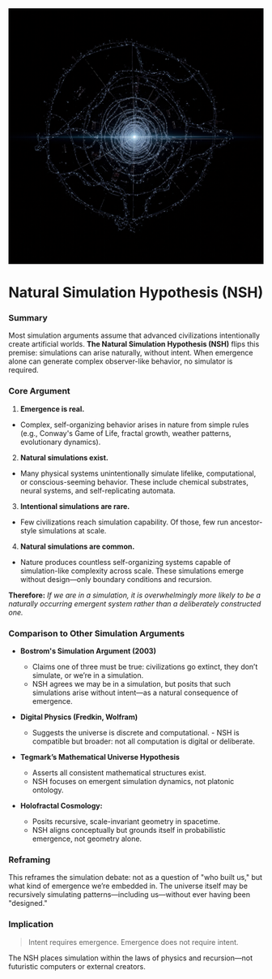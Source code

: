 <img src="naturalsim.png" alt="The Natural Simulation Hypothesis" width="1024px" align="center" />

# Natural Simulation Hypothesis (NSH)

### Summary
Most simulation arguments assume that advanced civilizations intentionally create artificial worlds. **The Natural Simulation Hypothesis (NSH)** flips this premise: simulations can arise naturally, without intent. When emergence alone can generate complex observer-like behavior, no simulator is required.

### Core Argument

1.  **Emergence is real.** 
- Complex, self-organizing behavior arises in nature from simple rules (e.g., Conway's Game of Life, fractal growth, weather patterns, evolutionary dynamics).  
2.  **Natural simulations exist.**
- Many physical systems unintentionally simulate lifelike, computational, or conscious-seeming behavior. These include chemical substrates, neural systems, and self-replicating automata.  
3.  **Intentional simulations are rare.**
- Few civilizations reach simulation capability. Of those, few run ancestor-style simulations at scale.  
4.  **Natural simulations are common.**
- Nature produces countless self-organizing systems capable of simulation-like complexity across scale. These simulations emerge without design—only boundary conditions and recursion.  
      
**Therefore:** *If we are in a simulation, it is overwhelmingly more likely to be a naturally occurring emergent system rather than a deliberately constructed one.*

### Comparison to Other Simulation Arguments

-   **Bostrom's Simulation Argument (2003)**  
	-   Claims one of three must be true: civilizations go extinct, they don’t simulate, or we’re in a simulation.  
      -   NSH agrees we may be in a simulation, but posits that such simulations arise without intent—as a natural consequence of emergence.  
 
 -   **Digital Physics (Fredkin, Wolfram)**
	 -    Suggests the universe is discrete and computational. 
		 -    NSH is compatible but broader: not all computation is digital or deliberate.  

-   **Tegmark’s Mathematical Universe Hypothesis**  
	- Asserts all consistent mathematical structures exist. 
	- NSH focuses on emergent simulation dynamics, not platonic ontology.  
      
-   **Holofractal Cosmology:**     
	-   Posits recursive, scale-invariant geometry in spacetime.  
	-   NSH aligns conceptually but grounds itself in probabilistic emergence, not geometry alone.  

### Reframing

This reframes the simulation debate: not as a question of "who built us," but what kind of emergence we’re embedded in. The universe itself may be recursively simulating patterns—including us—without ever having been "designed."

### Implication

> Intent requires emergence. Emergence does not require intent.

The NSH places simulation within the laws of physics and recursion—not futuristic computers or external creators.
